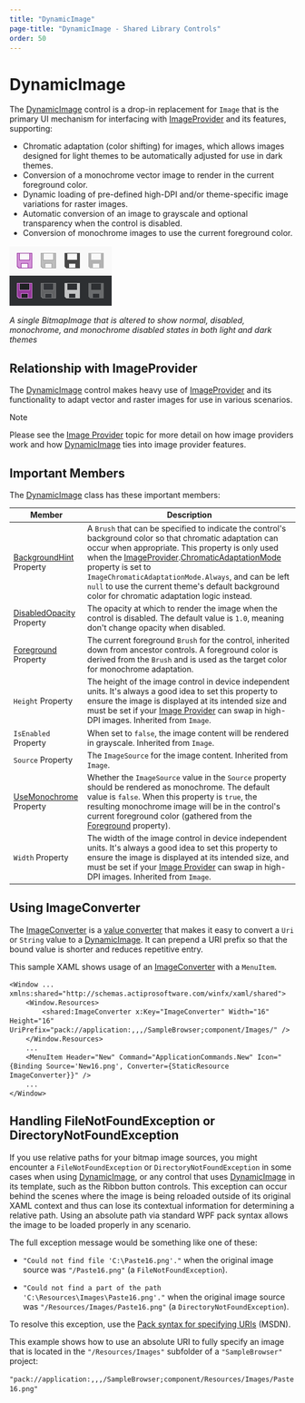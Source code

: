 ```yaml
---
title: "DynamicImage"
page-title: "DynamicImage - Shared Library Controls"
order: 50
---
```

# DynamicImage

The [DynamicImage](xref:@ActiproUIRoot.Controls.DynamicImage) control is a drop-in replacement for `Image` that is the primary UI mechanism for interfacing with [ImageProvider](../../themes/image-provider.md) and its features, supporting:

- Chromatic adaptation (color shifting) for images, which allows images designed for light themes to be automatically adjusted for use in dark themes.
- Conversion of a monochrome vector image to render in the current foreground color.
- Dynamic loading of pre-defined high-DPI and/or theme-specific image variations for raster images.
- Automatic conversion of an image to grayscale and optional transparency when the control is disabled.
- Conversion of monochrome images to use the current foreground color.

![Screenshot](../images/dynamicimage.png)

*A single BitmapImage that is altered to show normal, disabled, monochrome, and monochrome disabled states in both light and dark themes*

## Relationship with ImageProvider

The [DynamicImage](xref:@ActiproUIRoot.Controls.DynamicImage) control makes heavy use of [ImageProvider](../../themes/image-provider.md) and its functionality to adapt vector and raster images for use in various scenarios.

> [!NOTE]
> Please see the [Image Provider](../../themes/image-provider.md) topic for more detail on how image providers work and how [DynamicImage](xref:@ActiproUIRoot.Controls.DynamicImage) ties into image provider features.

## Important Members

The [DynamicImage](xref:@ActiproUIRoot.Controls.DynamicImage) class has these important members:

| Member | Description |
|-----|-----|
| [BackgroundHint](xref:@ActiproUIRoot.Controls.DynamicImage.BackgroundHint) Property | A `Brush` that can be specified to indicate the control's background color so that chromatic adaptation can occur when appropriate.  This property is only used when the [ImageProvider](xref:@ActiproUIRoot.Media.ImageProvider).[ChromaticAdaptationMode](xref:@ActiproUIRoot.Media.ImageProvider.ChromaticAdaptationMode) property is set to `ImageChromaticAdaptationMode.Always`, and can be left `null` to use the current theme's default background color for chromatic adaptation logic instead. |
| [DisabledOpacity](xref:@ActiproUIRoot.Controls.DynamicImage.DisabledOpacity) Property | The opacity at which to render the image when the control is disabled.  The default value is `1.0`, meaning don't change opacity when disabled. |
| [Foreground](xref:@ActiproUIRoot.Controls.DynamicImage.Foreground) Property | The current foreground `Brush` for the control, inherited down from ancestor controls.  A foreground color is derived from the `Brush` and is used as the target color for monochrome adaptation. |
| `Height` Property | The height of the image control in device independent units.  It's always a good idea to set this property to ensure the image is displayed at its intended size and must be set if your [Image Provider](../../themes/image-provider.md) can swap in high-DPI images.  Inherited from `Image`. |
| `IsEnabled` Property | When set to `false`, the image content will be rendered in grayscale.  Inherited from `Image`. |
| `Source` Property | The `ImageSource` for the image content.  Inherited from `Image`. |
| [UseMonochrome](xref:@ActiproUIRoot.Controls.DynamicImage.UseMonochrome) Property | Whether the `ImageSource` value in the `Source` property should be rendered as monochrome.  The default value is `false`.  When this property is `true`, the resulting monochrome image will be in the control's current foreground color (gathered from the [Foreground](xref:@ActiproUIRoot.Controls.DynamicImage.Foreground) property). |
| `Width` Property | The width of the image control in device independent units.  It's always a good idea to set this property to ensure the image is displayed at its intended size, and must be set if your [Image Provider](../../themes/image-provider.md) can swap in high-DPI images.  Inherited from `Image`. |

## Using ImageConverter

The [ImageConverter](xref:@ActiproUIRoot.Controls.ImageConverter) is a [value converter](../value-converters.md) that makes it easy to convert a `Uri` or `String` value to a [DynamicImage](xref:@ActiproUIRoot.Controls.DynamicImage).  It can prepend a URI prefix so that the bound value is shorter and reduces repetitive entry.

This sample XAML shows usage of an [ImageConverter](xref:@ActiproUIRoot.Controls.ImageConverter) with a `MenuItem`.

```xaml
<Window ... xmlns:shared="http://schemas.actiprosoftware.com/winfx/xaml/shared">
	<Window.Resources>
		<shared:ImageConverter x:Key="ImageConverter" Width="16" Height="16" UriPrefix="pack://application:,,,/SampleBrowser;component/Images/" />
	</Window.Resources>
	...
	<MenuItem Header="New" Command="ApplicationCommands.New" Icon="{Binding Source='New16.png', Converter={StaticResource ImageConverter}}" />
	...
</Window>
```

## Handling FileNotFoundException or DirectoryNotFoundException

If you use relative paths for your bitmap image sources, you might encounter a `FileNotFoundException` or `DirectoryNotFoundException` in some cases when using [DynamicImage](xref:@ActiproUIRoot.Controls.DynamicImage), or any control that uses [DynamicImage](xref:@ActiproUIRoot.Controls.DynamicImage) in its template, such as the Ribbon button controls.  This exception can occur behind the scenes where the image is being reloaded outside of its original XAML context and thus can lose its contextual information for determining a relative path.  Using an absolute path via standard WPF pack syntax allows the image to be loaded properly in any scenario.

The full exception message would be something like one of these:

- `"Could not find file 'C:\Paste16.png'."` when the original image source was `"/Paste16.png"` (a `FileNotFoundException`).

- `"Could not find a part of the path 'C:\Resources\Images\Paste16.png'."` when the original image source was `"/Resources/Images/Paste16.png"` (a `DirectoryNotFoundException`).

To resolve this exception, use the [Pack syntax for specifying URIs](https://docs.microsoft.com/en-us/dotnet/framework/wpf/app-development/pack-uris-in-wpf) (MSDN).

This example shows how to use an absolute URI to fully specify an image that is located in the `"/Resources/Images"` subfolder of a `"SampleBrowser"` project:

`"pack://application:,,,/SampleBrowser;component/Resources/Images/Paste16.png"`
